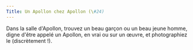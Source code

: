 ```yaml
---
Title: Un Apollon chez Apollon (\#24)
---
```


Dans la salle d'Apollon, trouvez un beau garçon ou un beau jeune homme, digne d'être appelé un Apollon, en vrai ou sur un œuvre,  et photographiez le (discrètement !).
